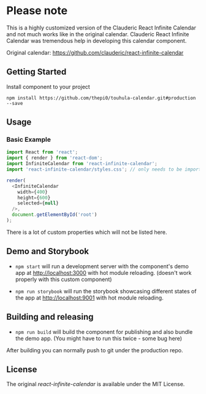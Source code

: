 # Please note

This is a highly customized version of the Clauderic React Infinite Calendar and not much works like in the original calendar. Clauderic React Infinite Calendar was tremendous help in developing this calendar component.

Original calendar: https://github.com/clauderic/react-infinite-calendar

Getting Started
---------------

Install component to your project
```
npm install https://github.com/thepi0/touhula-calendar.git#production --save
```

Usage
------------
### Basic Example

```js
import React from 'react';
import { render } from 'react-dom';
import InfiniteCalendar from 'react-infinite-calendar';
import 'react-infinite-calendar/styles.css'; // only needs to be imported once

render(
  <InfiniteCalendar
    width={400}
    height={600}
    selected={null}
  />,
  document.getElementById('root')
);
```
There is a lot of custom properties which will not be listed here.

## Demo and Storybook

- `npm start` will run a development server with the component's demo app at [http://localhost:3000](http://localhost:3000) with hot module reloading. (doesn't work properly with this custom component)

- `npm run storybook` will run the storybook showcasing different states of the app at [http://localhost:9001](http://localhost:9001) with hot module reloading.


## Building and releasing

- `npm run build` will build the component for publishing and also bundle the demo app. (You might have to run this twice - some bug here)

After building you can normally push to git under the production repo.


License
---------
The original *react-infinite-calendar* is available under the MIT License.

